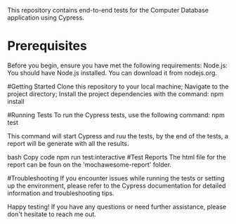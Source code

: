 This repository contains end-to-end tests for the Computer Database application using Cypress.

# Prerequisites
Before you begin, ensure you have met the following requirements:
Node.js: You should have Node.js installed. You can download it from nodejs.org.

#Getting Started
Clone this repository to your local machine;
Navigate to the project directory;
Install the project dependencies with the command:
npm install

#Running Tests
To run the Cypress tests, use the following command:
npm test

This command will start Cypress and ruu the tests, by the end of the tests, a report will be generate with all the results.

bash
Copy code
npm run test:interactive
#Test Reports
The html file for the report can be foun on the 'mochawesome-report' folder.

#Troubleshooting
If you encounter issues while running the tests or setting up the environment, please refer to the Cypress documentation for detailed information and troubleshooting tips.

Happy testing! If you have any questions or need further assistance, please don't hesitate to reach me out.
